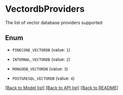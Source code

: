 # VectordbProviders

The list of vector database providers supported

## Enum

* `PINECONE_VECTORDB` (value: `1`)

* `INTERNAL_VECTORDB` (value: `2`)

* `MONGODB_VECTORDB` (value: `3`)

* `POSTGRESQL_VECTORDB` (value: `4`)

[[Back to Model list]](../README.md#documentation-for-models) [[Back to API list]](../README.md#documentation-for-api-endpoints) [[Back to README]](../README.md)


